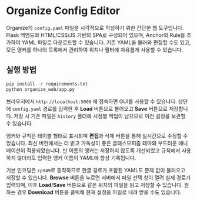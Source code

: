 # Organize Config Editor

Organize의 `config.yaml` 파일을 시각적으로 작성하기 위한 간단한 웹 도구입니다. Flask 백엔드와 HTML/CSS/JS 기반의 SPA로 구성되어 있으며, Anchor와 Rule을 추가하여 YAML 파일로 다운로드할 수 있습니다. 기존 YAML을 불러와 편집할 수도 있고, 모든 앵커를 하나의 목록에서 관리하여 위치나 필터에 자유롭게 사용할 수 있습니다.

## 실행 방법

```bash
pip install -r requirements.txt
python organize_web/app.py
```

브라우저에서 `http://localhost:5000` 에 접속하면 GUI를 사용할 수 있습니다. 상단에 `config.yaml` 경로를 입력한 후 **Load** 버튼으로 불러오고 **Save** 버튼으로 저장합니다.
저장 시 기존 파일은 `history` 폴더에 시점별 백업이 남으므로 이전 설정을 보관할 수 있습니다.

앵커와 규칙은 테이블 형태로 표시되며 **편집**과 삭제 버튼을 통해 실시간으로 수정할 수 있습니다. 최신 버전에서는 더 밝고 가독성이 좋은 글래스모피즘 테마와 부드러운 애니메이션이 적용되었습니다. 빈 이름의 앵커는 저장하지 않도록 개선되었고 규칙에서 사용하지 않더라도 입력한 앵커 이름이 YAML에 항상 기록됩니다.

기본 인코딩은 `cp949`로 동작하므로 한글 경로가 포함된 YAML도 문제 없이 불러오고 저장할 수 있습니다. **Browse** 버튼을 누르면 서버에서 파일 선택 창이 열려 실제 경로가 입력되며, 이후 **Load**/**Save** 버튼으로 같은 위치의 파일을 읽고 저장할 수 있습니다. 원하는 경우 **Download** 버튼을 클릭해 현재 설정을 파일로 내려 받을 수도 있습니다.
